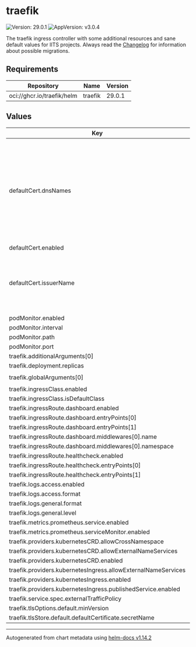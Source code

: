 # traefik

![Version: 29.0.1](https://img.shields.io/badge/Version-29.0.1-informational?style=flat-square) ![AppVersion: v3.0.4](https://img.shields.io/badge/AppVersion-v3.0.4-informational?style=flat-square)

The traefik ingress controller with some additional resources and sane default values for IITS projects.
Always read the [Changelog](Changelog.md) for information about possible migrations.

## Requirements

| Repository | Name | Version |
|------------|------|---------|
| oci://ghcr.io/traefik/helm | traefik | 29.0.1 |

## Values

| Key | Type | Default | Description |
|-----|------|---------|-------------|
| defaultCert.dnsNames | array | `nil` | Required, set the domains you want to request, i.e.  dnsNames:  - "dev.example.com" # Required if you also want to serve on the "root" url  - "*.dev.example.com" # If you want wildcard certificates, you have to do an DNS01 Request for the certificate |
| defaultCert.enabled | bool | `true` |  |
| defaultCert.issuerName | string | `"letsencrypt-dns"` | Defaults are 'letsencrypt' for HTTP01 and 'letsencrypt-dns' for DNS01 For wildcard-certificates you need to use the DNS01 Challenge |
| podMonitor.enabled | bool | `true` |  |
| podMonitor.interval | string | `"10s"` |  |
| podMonitor.path | string | `"/metrics"` |  |
| podMonitor.port | string | `"metrics"` |  |
| traefik.additionalArguments[0] | string | `"--ping"` |  |
| traefik.deployment.replicas | int | `2` |  |
| traefik.globalArguments[0] | string | `"--global.checknewversion"` |  |
| traefik.ingressClass.enabled | bool | `true` |  |
| traefik.ingressClass.isDefaultClass | bool | `true` |  |
| traefik.ingressRoute.dashboard.enabled | bool | `true` |  |
| traefik.ingressRoute.dashboard.entryPoints[0] | string | `"traefik"` |  |
| traefik.ingressRoute.dashboard.entryPoints[1] | string | `"websecure"` |  |
| traefik.ingressRoute.dashboard.middlewares[0].name | string | `"oidc-forward-auth"` |  |
| traefik.ingressRoute.dashboard.middlewares[0].namespace | string | `"routing"` |  |
| traefik.ingressRoute.healthcheck.enabled | bool | `false` |  |
| traefik.ingressRoute.healthcheck.entryPoints[0] | string | `"traefik"` |  |
| traefik.ingressRoute.healthcheck.entryPoints[1] | string | `"websecure"` |  |
| traefik.logs.access.enabled | bool | `false` |  |
| traefik.logs.access.format | string | `"json"` |  |
| traefik.logs.general.format | string | `"json"` |  |
| traefik.logs.general.level | string | `"INFO"` |  |
| traefik.metrics.prometheus.service.enabled | bool | `true` |  |
| traefik.metrics.prometheus.serviceMonitor.enabled | bool | `true` |  |
| traefik.providers.kubernetesCRD.allowCrossNamespace | bool | `true` |  |
| traefik.providers.kubernetesCRD.allowExternalNameServices | bool | `true` |  |
| traefik.providers.kubernetesCRD.enabled | bool | `true` |  |
| traefik.providers.kubernetesIngress.allowExternalNameServices | bool | `true` |  |
| traefik.providers.kubernetesIngress.enabled | bool | `true` |  |
| traefik.providers.kubernetesIngress.publishedService.enabled | bool | `true` |  |
| traefik.service.spec.externalTrafficPolicy | string | `"Cluster"` |  |
| traefik.tlsOptions.default.minVersion | string | `"VersionTLS13"` |  |
| traefik.tlsStore.default.defaultCertificate.secretName | string | `"traefik-default-cert"` |  |

----------------------------------------------
Autogenerated from chart metadata using [helm-docs v1.14.2](https://github.com/norwoodj/helm-docs/releases/v1.14.2)
